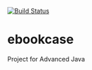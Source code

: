 [![Build Status](https://travis-ci.org/kazmierczakkamil/ebookcase.svg?branch=master)](https://travis-ci.org/kazmierczakkamil/ebookcase)
# ebookcase
Project for Advanced Java
